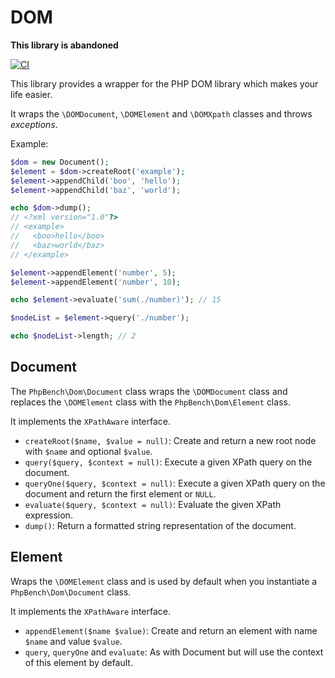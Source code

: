 DOM
===

**This library is abandoned**

[![CI](https://github.com/phpbench/dom/actions/workflows/ci.yaml/badge.svg)](https://github.com/phpbench/dom/actions/workflows/ci.yaml)

This library provides a wrapper for the PHP DOM library which makes your life
easier.

It wraps the `\DOMDocument`, `\DOMElement` and `\DOMXpath` classes and
throws *exceptions*.

Example:

```php
$dom = new Document();
$element = $dom->createRoot('example');
$element->appendChild('boo', 'hello');
$element->appendChild('baz', 'world');

echo $dom->dump();
// <?xml version="1.0"?>
// <example>
//   <boo>hello</boo>
//   <baz>world</baz>
// </example>

$element->appendElement('number', 5);
$element->appendElement('number', 10);

echo $element->evaluate('sum(./number)'); // 15

$nodeList = $element->query('./number');

echo $nodeList->length; // 2
```

Document
--------

The `PhpBench\Dom\Document` class wraps the `\DOMDocument` class and replaces the
`\DOMElement` class with the `PhpBench\Dom\Element` class.

It implements the `XPathAware` interface.

- `createRoot($name, $value = null)`: Create and return a new root node with `$name` and optional
  `$value`.
- `query($query, $context = null)`: Execute a given XPath query on the
  document.
- `queryOne($query, $context = null)`: Execute a given XPath query on the
  document and return the first element or `NULL`.
- `evaluate($query, $context = null)`: Evaluate the given XPath expression.
- `dump()`: Return a formatted string representation of the document.

Element
-------

Wraps the `\DOMElement` class and is used by default when you instantiate a
`PhpBench\Dom\Document` class.

It implements the `XPathAware` interface.

- `appendElement($name $value)`: Create and return an element with name
  `$name` and value `$value`.
- `query`, `queryOne` and `evaluate`: As with Document but will use the context of this element by
  default.
